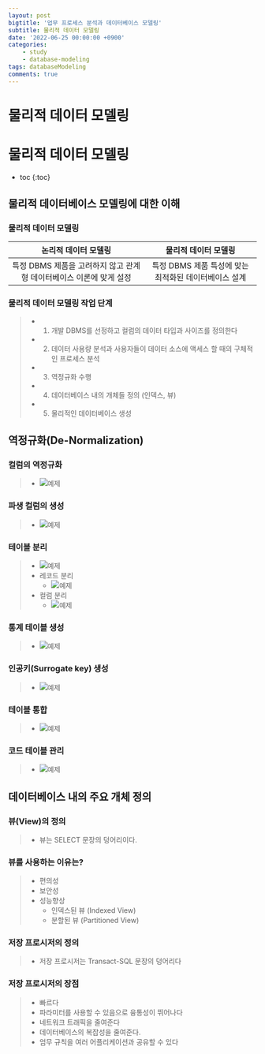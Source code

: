 ```yaml
---
layout: post
bigtitle: '업무 프로세스 분석과 데이터베이스 모델링'
subtitle: 물리적 데이터 모델링
date: '2022-06-25 00:00:00 +0900'
categories:
    - study
    - database-modeling
tags: databaseModeling
comments: true
---
```


# 물리적 데이터 모델링

# 물리적 데이터 모델링
* toc
{:toc}

## 물리적 데이터베이스 모델링에 대한 이해

### 물리적 데이터 모델링
| 논리적 데이터 모델링 | 물리적 데이터 모델링 |
|:------------------:|:-------------------:|
| 특정 DBMS 제품을 고려하지 않고 관계형 데이터베이스 이론에 맞게 설정 | 특정 DBMS 제품 특성에 맞는 최적화된 데이터베이스 설계 |

### 물리적 데이터 모델링 작업 단계
> + 1. 개발 DBMS를 선정하고 컬럼의 데이터 타입과 사이즈를 정의한다
> + 2. 데이터 사용량 분석과 사용자들이 데이터 소스에 액세스 할 때의 구체적인 프로세스 분석
> + 3. 역정규화 수행
> + 4. 데이터베이스 내의 개체들 정의 (인덱스, 뷰)
> + 5. 물리적인 데이터베이스 생성

## 역정규화(De-Normalization)

### 컬럼의 역정규화
> + ![예제](/assets/img/database-modeling/De-Normalization.png)

### 파생 컬럼의 생성
> + ![예제](/assets/img/database-modeling/De-Normalization2.png)

### 테이블 분리
> + ![예제](/assets/img/database-modeling/De-Normalization3.png)
> + 레코드 분리
>   + ![예제](/assets/img/database-modeling/De-Normalization4.png)
> + 컬럼 분리
>   + ![예제](/assets/img/database-modeling/De-Normalization5.png)

### 통계 테이블 생성
> + ![예제](/assets/img/database-modeling/De-Normalization6.png)

### 인공키(Surrogate key) 생성
> + ![예제](/assets/img/database-modeling/De-Normalization7.png)

### 테이블 통합
> + ![예제](/assets/img/database-modeling/De-Normalization8.png)

### 코드 테이블 관리
> + ![예제](/assets/img/database-modeling/De-Normalization9.png)

## 데이터베이스 내의 주요 개체 정의

### 뷰(View)의 정의
> + 뷰는 SELECT 문장의 덩어리이다.

### 뷰를 사용하는 이유는?
> + 편의성
> + 보안성
> + 성능향상
>   + 인덱스된 뷰 (Indexed View)
>   + 분할된 뷰 (Partitioned View)

### 저장 프로시저의 정의
> + 저장 프로시저는 Transact-SQL 문장의 덩어리다

### 저장 프로시저의 장점
> + 빠르다
> + 파라미터를 사용할 수 있음으로 융통성이 뛰어나다
> + 네트워크 트래픽을 줄여준다
> + 데이터베이스의 복잡성을 줄여준다.
> + 엄무 규칙을 여러 어플리케이션과 공유할 수 있다